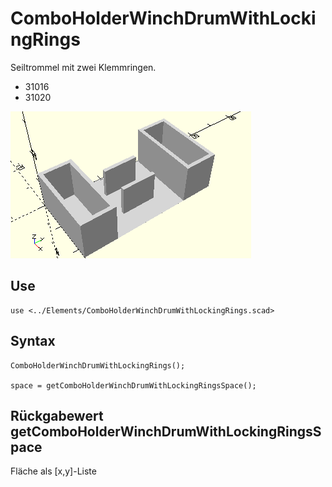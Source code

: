 # ComboHolderWinchDrumWithLockingRings
Seiltrommel mit zwei Klemmringen.
- 31016
- 31020

![ComboHolderWinchDrumWithLockingRings](../../images/ComboHolderWinchDrumWithLockingRings.png)

## Use
```
use <../Elements/ComboHolderWinchDrumWithLockingRings.scad>
```

## Syntax
```
ComboHolderWinchDrumWithLockingRings();

space = getComboHolderWinchDrumWithLockingRingsSpace();
```

## Rückgabewert getComboHolderWinchDrumWithLockingRingsSpace
Fläche als \[x,y]-Liste